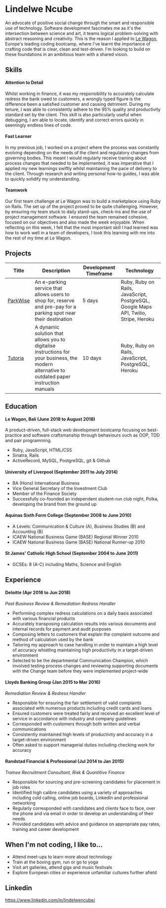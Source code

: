 # Lindelwe Ncube

An advocate of positive social change through the smart and responsible use of technology. Software development fascinates me as it's the intersection between science and art, it teams logical problem-solving with abstract reasoning and creativity. This is the reason I applied to [Le Wagon](www.lewagon.com), Europe's leading coding bootcamp, where I've learnt the importance of crafting code that is clear, clean and test-driven. I'm looking to build on these foundations in an ambitious team with a shared vision.

## Skills

#### Attention to Detail

Whilst working in finance, it was my responsibility to accurately calculate redress the bank owed to customers, a wrongly typed figure is the difference been a satisfied customer and causing detriment. During my tenure, I was able to consistently adhere to the 95% quality and productivity standard set by the client. This skill is also particularly useful when debugging, I am able to locate, identify and correct errors quickly in seemingly endless lines of code.

#### Fast Learner

In my previous job, I worked on a project where the process was constantly evolving depending on the needs of the client and regulatory changes from governing bodies. This meant I would regularly receive training about process changes that needed to be implemented, it was imperative that I applied my new learnings swiftly whilst maintaining the pace of delivery to the client. Through research and writing personal how-to guides, I was able to quickly solidify my understanding.

#### Teamwork

Our first team challenge at Le Wagon was to build a marketplace using Ruby on Rails. The set up of the project proved to be quite challenging. However, by ensuring my team stuck to daily stand-ups, check-ins and the use of project management software. I ensured the team remained cohesive, focused on our objectives and also made the week enjoyable. When reflecting on this week, I felt that the most important skill I had learned was how to work well in a team of developers, I took this learning with me into the rest of my time at Le Wagon.

## Projects

| Title | Description | Development Timeframe | Technology |
|--|--|--|--|
| [ParkWise](https://github.com/linniethepooh/rbnb) | An e-parking service that allows users to shop for, reserve and pre-pay for a parking spot near their destination | 5 days | Ruby, Ruby on Rails, JavaScript, PostgreSQL, Google Maps API, Twilio, Stripe, Heroku |
| [Tutoria](https://github.com/linniethepooh/tutoria) | A dynamic solution that allows you to digitalise instructions for your business, the modern alternative to outdated paper instruction manuals | 10 days | Ruby, Ruby on Rails, JavaScript, PostgreSQL, Heroku |


## Education

#### Le Wagon, Bali (June 2018 to August 2018)

A product-driven, full-stack web development bootcamp focusing on best-practice and software craftsmanship through behaviours such as OOP, TDD and pair programming.

- Ruby, JavaScript, HTML/CSS
- Sinatra, Rails
- ActiveRecord, MySQL, PostgreSQL, git & Github

#### University of Liverpool (September 2011 to July 2014)

- BA (Hons) International Business
- Vice General Secretary of the Investment Club
- Member of the Finance Society
- Successfully co-founded an independent student-run club night, Polka, developing the brand from the ground up

#### Aquinas Sixth Form College (September 2008 to June 2010)

- A Levels: Communication & Culture (A), Business Studies (B) and Accounting (B)
- ICAEW National Business Game (BASE) Regional Winner 2010
- ICAEW National Business Game (BASE) National Runner-up 2010

#### St James' Catholic High School (September 2004 to June 2011)

- GCSEs: 8 (A-C) including Maths, Science and English

## Experience

#### Deloitte (Apr 2016 to Jun 2018)
*Past Business Review & Remediation Redress Handler*

- Performing complex redress calculations on a daily basis associated with various financial products
- Accurately transposing calculation results into various documents and internal records for payment and audit purposes
- Composing letters to customers that explain the complaint outcome and method of calculation used by the bank
- Tailoring my approach to case handling in order to maintain a high level of accuracy whistling maintaining high productivity in a target-driven environment
- Selected to be the departmental Communication Champion, which involved testing process changes and reviewing supporting documents with the  Change team before they were implemented project-wide

#### Lloyds Banking Group (Jan 2015 to Mar 2016)
*Remediation Review & Redress Handler*

- Responsible for ensuring the fair settlement of valid complaints associated with numerous products including credit cards and loans
- Ensured customers were treated fairly and received an excellent level of service in accordance with industry and company guidelines
- Corresponded with customers through both written and verbal communications
- Consistently maintained high levels of productivity and accuracy in a target-driven environment
- Often asked to support managerial duties including checking work for accuracy

#### Randstad Financial & Professional (Jul 2014 to Jan 2015)
*Trainee Recruitment Consultant, Risk & Quantitive Finance*

- Responsible for sourcing and pre-screening candidates for placement in job roles
- Identified high calibre candidates using a variety of approaches including cold calling, online job boards, LinkedIn and professional networking
- Regularly corresponded with candidates and clients face to face, over the phone and via email in order to develop an understanding of their needs
- Provided candidates with advice and guidance on appropriate pay rates, training and career development

## When I'm not coding, I like to...

- Attend meet-ups to learn more about technology
- Train at the boxing gym, run or go to yoga
- Visit art galleries, attend gigs and music festivals
- Explore European cities or experience unfamiliar cultures further afield

## Linkedin

https://www.linkedin.com/in/lindelwencube/
